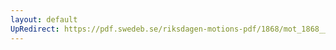 ```yaml
---
layout: default
UpRedirect: https://pdf.swedeb.se/riksdagen-motions-pdf/1868/mot_1868__ak__00039/mot_1868__ak__00039_001.pdf
---
```

